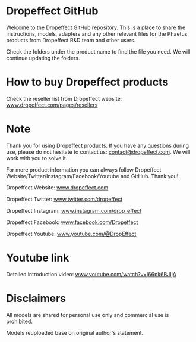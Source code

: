 # Dropeffect GitHub
Welcome to the Dropeffect GitHub repository. This is a place to share the instructions, models, adapters and any other relevant files for the Phaetus products from Dropeffect R&D team and other users. 

Check the folders under the product name to find the file you need. We will continue updating the folders.

# How to buy Dropeffect products
Check the reseller list from Dropeffect website: www.dropeffect.com/pages/resellers

# Note
Thank you for using Dropeffect products. If you have any questions during use, please do not hesitate to contact us: contact@dropeffect.com. We will work with you to solve it. 

For more product information you can always follow Dropeffect Website/Twitter/Instagram/Facebook/Youtube and GitHub. Thank you!

Dropeffect Website: www.dropeffect.com

Dropeffect Twitter: www.twitter.com/dropeffect

Dropeffect Instagram: www.instagram.com/drop_effect

Dropeffect Facebook: www.facebook.com/Dropeffect

Dropeffect Youtube: www.youtube.com/@DropEffect

# Youtube link
Detailed introduction video: www.youtube.com/watch?v=j66pk6BJIjA

# Disclaimers
All models are shared for personal use only and commercial use is prohibited.

Models reuploaded base on original author's statement.

